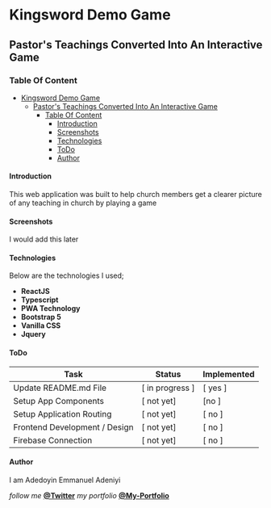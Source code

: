 # Kingsword Demo Game

## Pastor's Teachings Converted Into An Interactive Game

### Table Of Content

- [Kingsword Demo Game](#kingsword-demo-game)
  - [Pastor's Teachings Converted Into An Interactive Game](#pastors-teachings-converted-into-an-interactive-game)
    - [Table Of Content](#table-of-content)
      - [Introduction](#introduction)
      - [Screenshots](#screenshots)
      - [Technologies](#technologies)
      - [ToDo](#todo)
      - [Author](#author)



#### Introduction
This web application was built to help church members get a clearer picture of any teaching in church by playing a game 


#### Screenshots

I would add this later 



#### Technologies
Below are the technologies I used;
- **ReactJS**
- **Typescript**
- **PWA Technology**
- **Bootstrap 5**
- **Vanilla CSS**
- **Jquery**


#### ToDo

| Task | Status | Implemented |
| ---- | ------ | ----------- |
| Update README.md File | [ in progress ] | [ yes ] |
| Setup App Components | [ not yet] | [no ] |
| Setup Application Routing | [ not yet] | [ no ] |
| Frontend Development / Design | [ not yet] | [ no ] |
| Firebase Connection | [ not yet] | [ no ] |



#### Author

I am Adedoyin Emmanuel Adeniyi

*follow me* **[@Twitter](https://twitter.com/Emmysoft_Tm/)**
*my portfolio* **[@My-Portfolio](https://adedoyin-emmanuel.netlify.app/)**